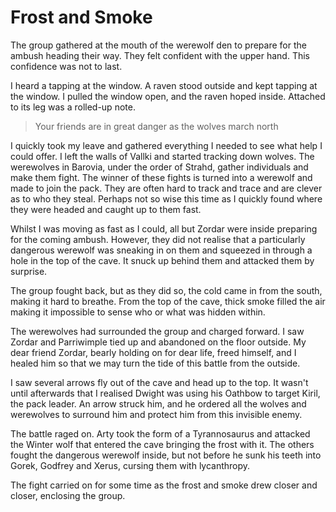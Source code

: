 # Frost and Smoke

The group gathered at the mouth of the werewolf den to prepare for the ambush heading their way. They felt confident with the upper hand. This confidence was not to last.

I heard a tapping at the window. A raven stood outside and kept tapping at the window. I pulled the window open, and the raven hoped inside. Attached to its leg was a rolled-up note.

> Your friends are in great danger as the wolves march north

I quickly took my leave and gathered everything I needed to see what help I could offer. I left the walls of Vallki and started tracking down wolves. The werewolves in Barovia, under the order of Strahd, gather individuals and make them fight. The winner of these fights is turned into a werewolf and made to join the pack. They are often hard to track and trace and are clever as to who they steal. Perhaps not so wise this time as I quickly found where they were headed and caught up to them fast.

Whilst I was moving as fast as I could, all but Zordar were inside preparing for the coming ambush. However, they did not realise that a particularly dangerous werewolf was sneaking in on them and squeezed in through a hole in the top of the cave. It snuck up behind them and attacked them by surprise.

The group fought back, but as they did so, the cold came in from the south, making it hard to breathe. From the top of the cave, thick smoke filled the air making it impossible to sense who or what was hidden within.

The werewolves had surrounded the group and charged forward. I saw Zordar and Parriwimple tied up and abandoned on the floor outside. My dear friend Zordar, bearly holding on for dear life, freed himself, and I healed him so that we may turn the tide of this battle from the outside.

I saw several arrows fly out of the cave and head up to the top. It wasn't until afterwards that I realised Dwight was using his Oathbow to target Kiril, the pack leader. An arrow struck him, and he ordered all the wolves and werewolves to surround him and protect him from this invisible enemy.

The battle raged on. Arty took the form of a Tyrannosaurus and attacked the Winter wolf that entered the cave bringing the frost with it. The others fought the dangerous werewolf inside, but not before he sunk his teeth into Gorek, Godfrey and Xerus, cursing them with lycanthropy.

The fight carried on for some time as the frost and smoke drew closer and closer, enclosing the group.